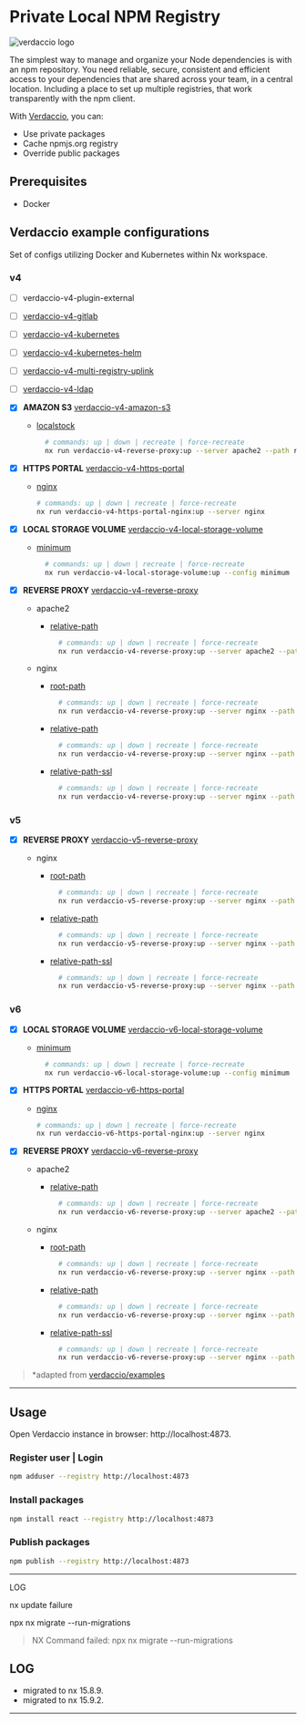 # Private Local NPM Registry

![verdaccio logo](https://cdn.verdaccio.dev/readme/verdaccio@2x.png)

The simplest way to manage and organize your Node dependencies is with an npm repository. You need reliable, secure, consistent and efficient access to your dependencies that are shared across your team, in a central location. Including a place to set up multiple registries, that work transparently with the npm client.

With [Verdaccio](https://verdaccio.org/), you can:

- Use private packages
- Cache npmjs.org registry
- Override public packages

## Prerequisites

- Docker

## Verdaccio example configurations

Set of configs utilizing Docker and Kubernetes within Nx workspace.

### v4

- [ ] verdaccio-v4-plugin-external

- [ ] [verdaccio-v4-gitlab](libs/verdaccio/v4/gitlab/src/lib/README.md)

- [ ] [verdaccio-v4-kubernetes](libs/verdaccio/v4/kubernetes/src/lib/README.md)

- [ ] [verdaccio-v4-kubernetes-helm](libs/verdaccio/v4/kubernetes-helm/src/lib/README.md)

- [ ] [verdaccio-v4-multi-registry-uplink](libs/verdaccio/v4/multi-registry-uplink/src/lib/README.md)

- [ ] [verdaccio-v4-ldap](libs/verdaccio/v4/ldap/src/lib/README.md)

- [x] __AMAZON S3__ [verdaccio-v4-amazon-s3](libs/verdaccio/v4/amazon-s3/project.json)

  - [localstock](libs/verdaccio/v4/amazon-s3/src/localstock/README.md)

    ```bash
      # commands: up | down | recreate | force-recreate  
      nx run verdaccio-v4-reverse-proxy:up --server apache2 --path relative-path
    ```

- [x] __HTTPS PORTAL__ [verdaccio-v4-https-portal](libs/verdaccio/v4/https-portal/project.json)

  - [nginx](libs/verdaccio/v4/https-portal/src/lib/nginx/README.md)

    ```bash
    # commands: up | down | recreate | force-recreate      
    nx run verdaccio-v4-https-portal-nginx:up --server nginx
    ```

- [x] __LOCAL STORAGE VOLUME__ [verdaccio-v4-local-storage-volume](libs/verdaccio/v4/local-storage-volume/project.json)

  - [minimum](libs/verdaccio/v4/local-storage-volume/src/minimum/README.md)

      ```bash
        # commands: up | down | recreate | force-recreate  
        nx run verdaccio-v4-local-storage-volume:up --config minimum
      ```

- [x] __REVERSE PROXY__ [verdaccio-v4-reverse-proxy](libs/verdaccio/v4/reverse-proxy/project.json)

  - apache2

    - [relative-path](libs/verdaccio/v4/reverse-proxy/src/lib/apache2/relative-path-ssl/README.md)

      ```bash
        # commands: up | down | recreate | force-recreate  
        nx run verdaccio-v4-reverse-proxy:up --server apache2 --path relative-path
      ```

  - nginx

    - [root-path](libs/verdaccio/v4/reverse-proxy/src/lib/nginx/root-path/README.md)

      ```bash
        # commands: up | down | recreate | force-recreate  
        nx run verdaccio-v4-reverse-proxy:up --server nginx --path root-path
      ```

    - [relative-path](libs/verdaccio/v4/reverse-proxy/src/lib/nginx/relative-path/README.md)

      ```bash
        # commands: up | down | recreate | force-recreate  
        nx run verdaccio-v4-reverse-proxy:up --server nginx --path relative-path
      ```

    - [relative-path-ssl](libs/verdaccio/v4/reverse-proxy/src/lib/nginx/relative-path-ssl/README.md)

      ```bash
        # commands: up | down | recreate | force-recreate  
        nx run verdaccio-v4-reverse-proxy:up --server nginx --path relative-path-ssl
      ```

### v5

- [x] __REVERSE PROXY__ [verdaccio-v5-reverse-proxy](libs/verdaccio/v5/reverse-proxy/project.json)

  - nginx

    - [root-path](libs/verdaccio/v5/reverse-proxy/src/lib/nginx/root-path/README.md)

      ```bash
        # commands: up | down | recreate | force-recreate  
        nx run verdaccio-v5-reverse-proxy:up --server nginx --path root-path
      ```

    - [relative-path](libs/verdaccio/v5/reverse-proxy/src/lib/nginx/relative-path/README.md)

      ```bash
        # commands: up | down | recreate | force-recreate  
        nx run verdaccio-v5-reverse-proxy:up --server nginx --path relative-path
      ```

    - [relative-path-ssl](libs/verdaccio/v5/reverse-proxy/src/lib/nginx/relative-path-ssl/README.md)

      ```bash
        # commands: up | down | recreate | force-recreate  
        nx run verdaccio-v5-reverse-proxy:up --server nginx --path relative-path-ssl
      ```

### v6

- [x] __LOCAL STORAGE VOLUME__ [verdaccio-v6-local-storage-volume](libs/verdaccio/v6/local-storage-volume/project.json)

  - [minimum](libs/verdaccio/v6/local-storage-volume/src/minimum/README.md)

      ```bash
        # commands: up | down | recreate | force-recreate  
        nx run verdaccio-v6-local-storage-volume:up --config minimum
      ```

- [x] __HTTPS PORTAL__ [verdaccio-v6-https-portal](libs/verdaccio/v6/https-portal/project.json)

  - [nginx](libs/verdaccio/v6/https-portal/src/lib/nginx/README.md)
  
    ```bash
    # commands: up | down | recreate | force-recreate  
    nx run verdaccio-v6-https-portal-nginx:up --server nginx
    ```

- [x] __REVERSE PROXY__ [verdaccio-v6-reverse-proxy](libs/verdaccio/v6/reverse-proxy/project.json)

  - apache2

    - [relative-path](libs/verdaccio/v6/reverse-proxy/src/lib/apache2/relative-path-ssl/README.md)

      ```bash
        # commands: up | down | recreate | force-recreate  
        nx run verdaccio-v6-reverse-proxy:up --server apache2 --path relative-path
      ```

  - nginx

    - [root-path](libs/verdaccio/v6/reverse-proxy/src/lib/nginx/root-path/README.md)

      ```bash
        # commands: up | down | recreate | force-recreate  
        nx run verdaccio-v6-reverse-proxy:up --server nginx --path root-path
      ```

    - [relative-path](libs/verdaccio/v6/reverse-proxy/src/lib/nginx/relative-path/README.md)

      ```bash
        # commands: up | down | recreate | force-recreate  
        nx run verdaccio-v6-reverse-proxy:up --server nginx --path relative-path
      ```

    - [relative-path-ssl](libs/verdaccio/v6/reverse-proxy/src/lib/nginx/relative-path-ssl/README.md)

      ```bash
        # commands: up | down | recreate | force-recreate  
        nx run verdaccio-v6-reverse-proxy:up --server nginx --path relative-path-ssl
      ```

> *adapted from [verdaccio/examples](https://github.com/verdaccio/verdaccio/tree/master/docker-examples)

---

## Usage

Open Verdaccio instance in browser: http://localhost:4873.

### Register user | Login

```bash
npm adduser --registry http://localhost:4873
```

### Install packages

```bash
npm install react --registry http://localhost:4873
```

### Publish packages

```bash
npm publish --registry http://localhost:4873
```

---

LOG

nx update failure

npx nx migrate --run-migrations
> NX   Command failed: npx nx migrate --run-migrations

## LOG

- migrated to nx 15.8.9.
- migrated to nx 15.9.2.

---